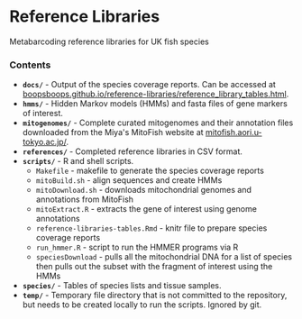 # Reference Libraries
Metabarcoding reference libraries for UK fish species

### Contents

* **`docs/`** - Output of the species coverage reports. Can be accessed at [boopsboops.github.io/reference-libraries/reference_library_tables.html](https://boopsboops.github.io/reference-libraries/reference_library_tables.html).
* **`hmms/`** - Hidden Markov models (HMMs) and fasta files of gene markers of interest.
* **`mitogenomes/`** - Complete curated mitogenomes and their annotation files downloaded from the Miya's MitoFish website at [mitofish.aori.u-tokyo.ac.jp/](http://mitofish.aori.u-tokyo.ac.jp/).
* **`references/`** - Completed reference libraries in CSV format.
* **`scripts/`** - R and shell scripts.
    - `Makefile` - makefile to generate the species coverage reports
    - `mitoBuild.sh` - align sequences and create HMMs 
    - `mitoDownload.sh` - downloads mitochondrial genomes and annotations from MitoFish
    - `mitoExtract.R` - extracts the gene of interest using genome annotations
    - `reference-libraries-tables.Rmd` - knitr file to prepare species coverage reports
    - `run_hmmer.R` - script to run the HMMER programs via R
    - `speciesDownload` - pulls all the mitochondrial DNA for a list of species then pulls out the subset with the fragment of interest using the HMMs 
* **`species/`** - Tables of species lists and tissue samples.
* **`temp/`** - Temporary file directory that is not committed to the repository, but needs to be created locally to run the scripts. Ignored by git.